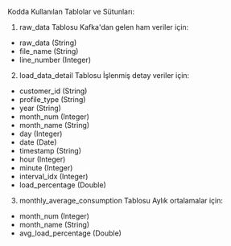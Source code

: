 Kodda Kullanılan Tablolar ve Sütunları:
1. raw_data Tablosu
Kafka'dan gelen ham veriler için:
- raw_data (String)
- file_name (String)  
- line_number (Integer)
2. load_data_detail Tablosu
İşlenmiş detay veriler için:
- customer_id (String)
- profile_type (String)
- year (String)
- month_num (Integer)
- month_name (String)
- day (Integer)
- date (Date)
- timestamp (String) 
- hour (Integer)
- minute (Integer)
- interval_idx (Integer)
- load_percentage (Double)
3. monthly_average_consumption Tablosu
Aylık ortalamalar için:
- month_num (Integer)
- month_name (String)
- avg_load_percentage (Double)